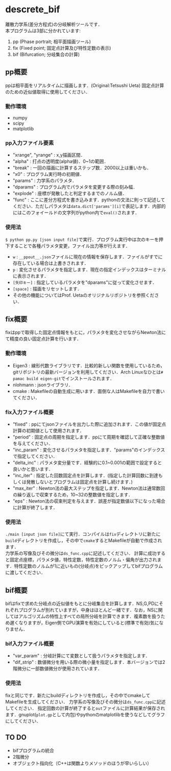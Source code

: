 # descrete_bif
離散力学系(差分方程式)の分岐解析ツールです．  
本プログラムは3部に分かれています:

1. pp (Phase portrait; 相平面描画ツール)
2. fix (Fixed point; 固定点計算及び特性定数の表示)
3. bif (Bifurcation; 分岐集合の計算)

## pp概要
ppは相平面をリアルタイムに描画します．(Original:Tetsushi Ueta)
固定点計算のための近似値取得に使用してください．  

### 動作環境
* numpy
* scipy
* matplotlib

### pp入力ファイル要素
* "xrange", "yrange" : x,y描画区間．
* "alpha" : 打点の透明度(alpha値)．0~1の範囲．
* "break" : 一回の描画に計算するステップ数．2000以上は重いかも．
* "x0" : プログラム実行時の初期値．
* "params" : 力学系のパラメタ．
* "dparams" : プログラム内でパラメタを変更する際の刻み幅．
* "explode" : 座標が発散したと判定するまでのノルム値．
* "func" : ここに差分方程式を書き込みます．pythonの文法に則って記述してください．ただしパラメタは`data.dict['params'][i]`で表記します．内部的にはこのフォイールドの文字列がpython内で`eval()`されます．

### 使用法
`$ python pp.py [json input file]`で実行．プログラム実行中は次のキーを押下することで各種パラメタ変更，ファイル出力等が行えます．
* `w` : `__ppout__.json`ファイルに現在の情報を保存します．ファイルがすでに存在している場合は上書きされます．
* `p` : 変化させるパラメタを指定します．現在の指定インデックスはターミナルに表示されます．
* `[矢印キー]` : 指定しているパラメタを"dparams"に従って変化させます．
* `[space]` : 描画をリセットします．
* その他の機能についてはProf. Uetaのオリジナルリポジトリを参照ください．

## fix概要
fixはppで取得した固定点情報をもとに，パラメタを変化させながらNewton法にて精度の良い固定点計算を行います．

### 動作環境
* Eigen3 : 線形代数ライブラリです．比較的新しい関数を使用しているため，gitリポジトリの最新バージョンを利用してください．Arch Linuxなひとは`# pamac build eigen-git`でインストールされます．
* nlohmann : jsonライブラリ．
* cmake : Makefileの自動生成に用います．面倒な人はMakefileを自力で書いてください．

### fix入力ファイル概要
* "fixed" : ppにてjsonファイルを出力した際に追加されます．この値が固定点計算の初期値として使用されます．
* "period" : 固定点の周期を指定します．ppにて周期を確認して正確な整数値を与えてください．
* "inc_param" : 変化させるパラメタを指定します．"params"のインデックスで指定してください．
* "delta_inc" : パラメタ変分量です．経験的に0.1~0.001の範囲で設定すると良いかと思います．
* "inc_iter" : 指定した回数固定点を計算します．(指定した計算回数に到達もしくは発散しないとプログラムは固定点を計算し続けます．)
* "max_iter" : Newton法の最大ステップを指定します．Newton法は通常数回の繰り返しで収束するため，10~32の整数値を指定します．
* "eps" : Newton法の収束判定を与えます．誤差が指定数値以下になった場合に計算が終了します．

### 使用法
`./main [input json file]`にて実行．コンパイルは`fix`ディレクトリに新たに`build`ディレクトリを作成し，その中で`cmake`するとMakefileが自動で作成されます．  
力学系の写像及びその微分は`ds_func.cpp`に記述してください．
計算に成功すると固定点座標，パラメタ値，特性定数，特性定数のノルム・偏角が出力されます．特性定数のノルムが1に近いもの(分岐点)をピックアップしてbifプログラムに渡してください．

## bif概要
bifはfixで求めた分岐点の近似値をもとに分岐集合を計算します．NS,G,PDにそれぞれプログラムが別れていますが，中身はほとんど一緒です．なお，NSに関してはアルゴリズムの特性上すべての局所分岐を計算できます．複素数を扱うため遅くなりますが，Eigen側でGPU演算を有効にしていると(標準で有効)気になりません．

### bif入力ファイル概要
* "var_param" : 分岐計算にて変数として扱うパラメタを指定します．
* "dif_strip" : 数値微分を用いる際の微小量を指定します．本バージョンでは2階微分に一部数値微分が使用されています．

### 使用法
fixと同じです．新たにbuildディレクトリを作成し，その中でcmakeしてMakefileを生成してください．
力学系の写像及びその微分は`ds_func.cpp`に記述してください．
指定回数の計算が終了すると`out`ファイルに計算結果が保存されます．gnuplot(`plot.gp`として内包)やpythonのmatplotlibを使うなどしてグラフにしてください．

## TO DO
* bifプログラムの統合
* 2階微分
* オブジェクト指向化（C++は関数よりメソッドのほうが早いらしい）
